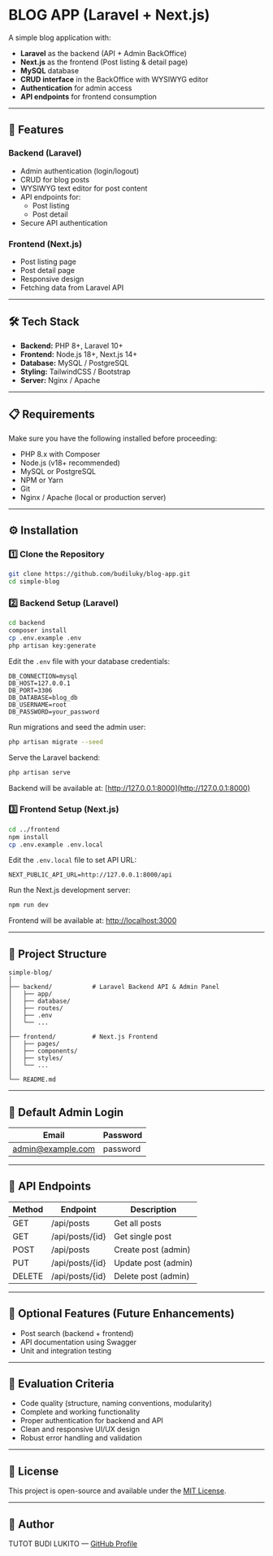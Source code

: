 # BLOG APP (Laravel + Next.js)

A simple blog application with:  
- **Laravel** as the backend (API + Admin BackOffice)  
- **Next.js** as the frontend (Post listing & detail page)  
- **MySQL** database  
- **CRUD interface** in the BackOffice with WYSIWYG editor  
- **Authentication** for admin access  
- **API endpoints** for frontend consumption  

---

## 🚀 Features

### Backend (Laravel)
- Admin authentication (login/logout)  
- CRUD for blog posts  
- WYSIWYG text editor for post content  
- API endpoints for:  
  - Post listing  
  - Post detail  
- Secure API authentication  

### Frontend (Next.js)
- Post listing page  
- Post detail page  
- Responsive design  
- Fetching data from Laravel API  

---

## 🛠 Tech Stack

- **Backend:** PHP 8+, Laravel 10+  
- **Frontend:** Node.js 18+, Next.js 14+  
- **Database:** MySQL / PostgreSQL  
- **Styling:** TailwindCSS / Bootstrap  
- **Server:** Nginx / Apache  

---

## 📋 Requirements

Make sure you have the following installed before proceeding:

- PHP 8.x with Composer  
- Node.js (v18+ recommended)  
- MySQL or PostgreSQL  
- NPM or Yarn  
- Git  
- Nginx / Apache (local or production server)  

---

## ⚙️ Installation

### 1️⃣ Clone the Repository

```bash
git clone https://github.com/budiluky/blog-app.git
cd simple-blog
```

### 2️⃣ Backend Setup (Laravel)

```bash
cd backend
composer install
cp .env.example .env
php artisan key:generate
```

Edit the `.env` file with your database credentials:

```env
DB_CONNECTION=mysql
DB_HOST=127.0.0.1
DB_PORT=3306
DB_DATABASE=blog_db
DB_USERNAME=root
DB_PASSWORD=your_password
```

Run migrations and seed the admin user:

```bash
php artisan migrate --seed
```

Serve the Laravel backend:

```bash
php artisan serve
```

Backend will be available at: [http://127.0.0.1:8000](http://127.0.0.1:8000)

### 3️⃣ Frontend Setup (Next.js)

```bash
cd ../frontend
npm install
cp .env.example .env.local
```

Edit the `.env.local` file to set API URL:

```env
NEXT_PUBLIC_API_URL=http://127.0.0.1:8000/api
```

Run the Next.js development server:

```bash
npm run dev
```

Frontend will be available at: [http://localhost:3000](http://localhost:3000)

---

## 📂 Project Structure

```
simple-blog/
│
├── backend/           # Laravel Backend API & Admin Panel
│   ├── app/
│   ├── database/
│   ├── routes/
│   ├── .env
│   └── ...
│
├── frontend/          # Next.js Frontend
│   ├── pages/
│   ├── components/
│   ├── styles/
│   └── ...
│
└── README.md
```

---

## 🔑 Default Admin Login

| Email             | Password  |
|-------------------|-----------|
| admin@example.com  | password  |

---

## 📡 API Endpoints

| Method | Endpoint         | Description            |
|--------|------------------|------------------------|
| GET    | /api/posts       | Get all posts          |
| GET    | /api/posts/{id}  | Get single post        |
| POST   | /api/posts       | Create post (admin)    |
| PUT    | /api/posts/{id}  | Update post (admin)    |
| DELETE | /api/posts/{id}  | Delete post (admin)    |

---

## 🎯 Optional Features (Future Enhancements)

- Post search (backend + frontend)  
- API documentation using Swagger  
- Unit and integration testing  

---

## 📌 Evaluation Criteria

- Code quality (structure, naming conventions, modularity)  
- Complete and working functionality  
- Proper authentication for backend and API  
- Clean and responsive UI/UX design  
- Robust error handling and validation  

---

## 📄 License

This project is open-source and available under the [MIT License](LICENSE).

---

## 👤 Author

TUTOT BUDI LUKITO — [GitHub Profile](https://github.com/budiluky)
